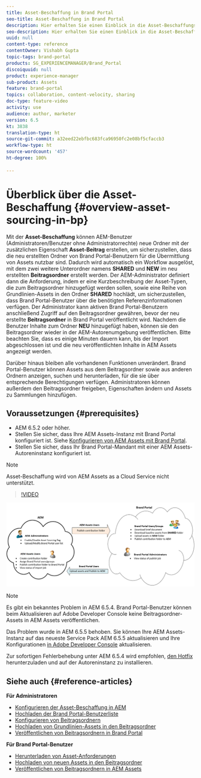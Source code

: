```yaml
---
title: Asset-Beschaffung in Brand Portal
seo-title: Asset-Beschaffung in Brand Portal
description: Hier erhalten Sie einen Einblick in die Asset-Beschaffungsfunktion, die in Adobe Experience Manager Assets Brand Portal veröffentlicht wurde.
seo-description: Hier erhalten Sie einen Einblick in die Asset-Beschaffungsfunktion, die in Adobe Experience Manager Assets Brand Portal veröffentlicht wurde.
uuid: null
content-type: reference
contentOwner: Vishabh Gupta
topic-tags: brand-portal
products: SG_EXPERIENCEMANAGER/Brand_Portal
discoiquuid: null
product: experience-manager
sub-product: Assets
feature: brand-portal
topics: collaboration, content-velocity, sharing
doc-type: feature-video
activity: use
audience: author, marketer
version: 6.5
kt: 3838
translation-type: ht
source-git-commit: a32eed22ebfbc683fca96950fc2e08bf5cfaccb3
workflow-type: ht
source-wordcount: '457'
ht-degree: 100%

---
```



# Überblick über die Asset-Beschaffung {#overview-asset-sourcing-in-bp}

Mit der **Asset-Beschaffung** können AEM-Benutzer (Administratoren/Benutzer ohne Administratorrechte) neue Ordner mit der zusätzlichen Eigenschaft **Asset-Beitrag** erstellen, um sicherzustellen, dass die neu erstellten Ordner von Brand Portal-Benutzern für die Übermittlung von Assets nutzbar sind. Dadurch wird automatisch ein Workflow ausgelöst, mit dem zwei weitere Unterordner namens **SHARED** und **NEW** im neu erstellten **Beitragsordner** erstellt werden. Der AEM-Administrator definiert dann die Anforderung, indem er eine Kurzbeschreibung der Asset-Typen, die zum Beitragsordner hinzugefügt werden sollen, sowie eine Reihe von Grundlinien-Assets in den Ordner **SHARED** hochlädt, um sicherzustellen, dass Brand Portal-Benutzer über die benötigten Referenzinformationen verfügen. Der Administrator kann aktiven Brand Portal-Benutzern anschließend Zugriff auf den Beitragsordner gewähren, bevor der neu erstellte **Beitragsordner** in Brand Portal veröffentlicht wird. Nachdem die Benutzer Inhalte zum Ordner **NEU** hinzugefügt haben, können sie den Beitragsordner wieder in der AEM-Autorenumgebung veröffentlichen. Bitte beachten Sie, dass es einige Minuten dauern kann, bis der Import abgeschlossen ist und die neu veröffentlichten Inhalte in AEM Assets angezeigt werden.

Darüber hinaus bleiben alle vorhandenen Funktionen unverändert. Brand Portal-Benutzer können Assets aus dem Beitragsordner sowie aus anderen Ordnern anzeigen, suchen und herunterladen, für die sie über entsprechende Berechtigungen verfügen. Administratoren können außerdem den Beitragsordner freigeben, Eigenschaften ändern und Assets zu Sammlungen hinzufügen.

## Voraussetzungen {#prerequisites}

* AEM 6.5.2 oder höher.
* Stellen Sie sicher, dass Ihre AEM Assets-Instanz mit Brand Portal konfiguriert ist. Siehe [Konfigurieren von AEM Assets mit Brand Portal](../using/configure-aem-assets-with-brand-portal.md).
* Stellen Sie sicher, dass Ihr Brand Portal-Mandant mit einer AEM Assets-Autoreninstanz konfiguriert ist.

>[!NOTE]
>
>Asset-Beschaffung wird von AEM Assets as a Cloud Service nicht unterstützt.


>[!VIDEO](https://video.tv.adobe.com/v/29365/?quality=12&captions=ger)

![Asset-Beschaffung in Brand Portal](assets/asset-sourcing.png)


>[!NOTE]
>
>Es gibt ein bekanntes Problem in AEM 6.5.4. Brand Portal-Benutzer können beim Aktualisieren auf Adobe Developer Console keine Beitragsordner-Assets in AEM Assets veröffentlichen.
>
>Das Problem wurde in AEM 6.5.5 behoben. Sie können Ihre AEM Assets-Instanz auf das neueste Service Pack AEM 6.5.5 aktualisieren und Ihre Konfigurationen [in Adobe Developer Console](https://docs.adobe.com/content/help/de-DE/experience-manager-65/assets/brandportal/configure-aem-assets-with-brand-portal.translate.html#upgrade-integration-65) aktualisieren.
>
>Zur sofortigen Fehlerbehebung unter AEM 6.5.4 wird empfohlen, [den Hotfix](https://www.adobeaemcloud.com/content/marketplace/marketplaceProxy.html?packagePath=/content/companies/public/adobe/packages/cq650/hotfix/cq-6.5.0-hotfix-33041) herunterzuladen und auf der Autoreninstanz zu installieren.


## Siehe auch {#reference-articles}

**Für Administratoren**

* [Konfigurieren der Asset-Beschaffung in AEM](brand-portal-configure-asset-sourcing.md)
* [Hochladen der Brand Portal-Benutzerliste](brand-portal-configure-asset-sourcing.md)
* [Konfigurieren von Beitragsordnern](brand-portal-contribution-folder.md)
* [Hochladen von Grundlinien-Assets in den Beitragsordner](brand-portal-upload-baseline-assets.md)
* [Veröffentlichen von Beitragsordnern in Brand Portal](brand-portal-publish-contribution-folder-to-brand-portal.md)

**Für Brand Portal-Benutzer**

* [Herunterladen von Asset-Anforderungen](brand-portal-download-asset-requirements.md)
* [Hochladen von neuen Assets in den Beitragsordner](brand-portal-upload-assets-to-contribution-folder.md)
* [Veröffentlichen von Beitragsordnern in AEM Assets](brand-portal-publish-contribution-folder-to-aem-assets.md)
